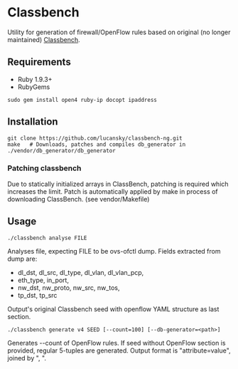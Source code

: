 # Classbench

Utility for generation of firewall/OpenFlow rules based on original (no longer maintained) [Classbench](http://www.arl.wustl.edu/classbench/).

## Requirements
- Ruby 1.9.3+
- RubyGems

```
sudo gem install open4 ruby-ip docopt ipaddress
```
## Installation
```
git clone https://github.com/lucansky/classbench-ng.git
make   # Downloads, patches and compiles db_generator in ./vendor/db_generator/db_generator
```

### Patching classbench
Due to statically initialized arrays in ClassBench, patching is required which increases the limit.
Patch is automatically applied by make in process of downloading ClassBench.
(see vendor/Makefile)

## Usage
```
./classbench analyse FILE
```
Analyses file, expecting FILE to be ovs-ofctl dump.
Fields extracted from dump are:
- dl_dst, dl_src, dl_type, dl_vlan, dl_vlan_pcp,
- eth_type, in_port,
- nw_dst, nw_proto, nw_src, nw_tos,
- tp_dst, tp_src

Output's original Classbench seed with openflow YAML structure as last section.

```
./classbench generate v4 SEED [--count=100] [--db-generator=<path>]
```
Generates --count of OpenFlow rules.
If seed without OpenFlow section is provided, regular 5-tuples are generated.
Output format is "attribute=value", joined by ", ".

